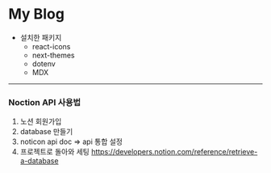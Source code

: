 # My Blog

- 설치한 패키지
  - react-icons
  - next-themes
  - dotenv
  - MDX

---

### Noction API 사용법

1. 노션 회원가입
2. database 만들기
3. noticon api doc => api 통합 설정
4. 프로젝트로 돌아와 세팅
   https://developers.notion.com/reference/retrieve-a-database
